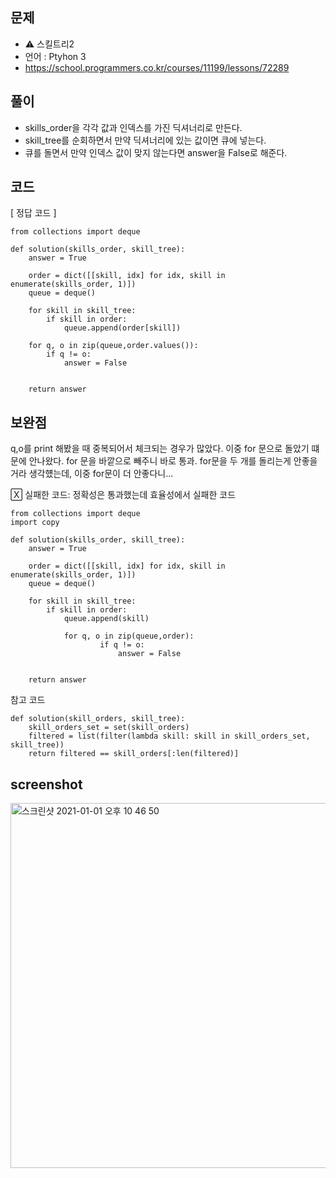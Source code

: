 ## 문제
- ⚠️ 스킬트리2
- 언어 : Ptyhon 3
- https://school.programmers.co.kr/courses/11199/lessons/72289


## 풀이
- skills_order을 각각 값과 인덱스를 가진 딕셔너리로 만든다.
- skill_tree를 순회하면서 만약 딕셔너리에 있는 값이면 큐에 넣는다.
- 큐를 돌면서 만약 인덱스 값이 맞지 않는다면 answer을 False로 해준다.

## 코드

[ 정답 코드 ]
```
from collections import deque

def solution(skills_order, skill_tree):
    answer = True
    
    order = dict([[skill, idx] for idx, skill in enumerate(skills_order, 1)])
    queue = deque()
      
    for skill in skill_tree:
        if skill in order:
            queue.append(order[skill])
            
    for q, o in zip(queue,order.values()):
        if q != o:
            answer = False
    
            
    return answer
```

## 보완점

q,o를 print 해봤을 때 중복되어서 체크되는 경우가 많았다. 이중 for 문으로 돌았기 떄문에 안나왔다.
for 문을 바깥으로 빼주니 바로 통과. for문을 두 개를 돌리는게 안좋을 거라 생각헀는데, 이중 for문이 더 안좋다니...

🅇 실패한 코드: 정확성은 통과했는데 효율성에서 실패한 코드

```
from collections import deque
import copy

def solution(skills_order, skill_tree):
    answer = True
    
    order = dict([[skill, idx] for idx, skill in enumerate(skills_order, 1)])
    queue = deque()
      
    for skill in skill_tree:
        if skill in order:
            queue.append(skill)
            
            for q, o in zip(queue,order):
                    if q != o:
                        answer = False
    
            
    return answer
```

참고 코드 
```
def solution(skill_orders, skill_tree):
    skill_orders_set = set(skill_orders)
    filtered = list(filter(lambda skill: skill in skill_orders_set, skill_tree))
    return filtered == skill_orders[:len(filtered)]
```
## screenshot

<img width="584" alt="스크린샷 2021-01-01 오후 10 46 50" src="https://user-images.githubusercontent.com/35520314/103439799-77d7f300-4c83-11eb-825c-7951fc49a85b.png">



